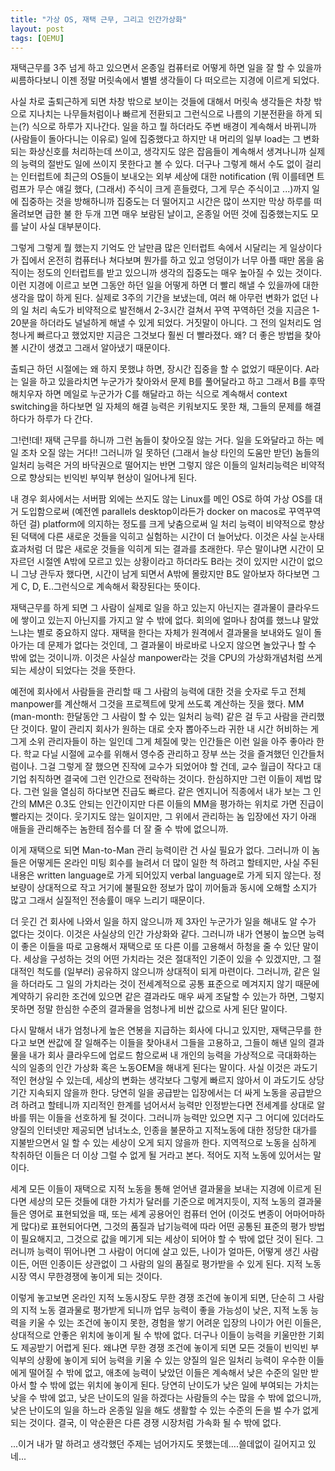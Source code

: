 ```yaml
---
title: "가상 OS, 재택 근무, 그리고 인간가상화"
layout: post
tags: [QEMU]
---
```


재택근무를 3주 넘게 하고 있으면서 온종일 컴퓨터로 어떻게 하면 일을 잘 할 수 있을까 씨름하다보니 이젠 정말 머릿속에서 별별 생각들이 다 떠오르는 지경에 이르게 되었다. 

사실 차로 출퇴근하게 되면 차창 밖으로 보이는 것들에 대해서 머릿속 생각들은 차창 밖으로 지나치는 나무들처럼이나 빠르게 전환되고 그런식으로 나름의 기분전환을 하게 되는(?) 식으로 하루가 지나간다. 일을 하고 뭘 하더라도 주변 배경이 계속해서 바뀌니까 (사람들이 돌아다니는 이유로) 일에 집중했다고 하지만 내 머리의 일부 load는 그 변화되는 화상신호를 처리하는데 쓰이고, 생각지도 않은 잡음들이 계속해서 생겨나니까 실제의 능력의 절반도 일에 쓰이지 못한다고 볼 수 있다. 더구나 그렇게 해서 수도 없이 걸리는 인터럽트에 최근의 OS들이 보내오는 외부 세상에 대한 notification (뭐 이를테면 트럼프가 무슨 얘길 했다, (그래서) 주식이 크게 흔들렸다, 그게 무슨 주식이고 ...)까지 일에 집중하는 것을 방해하니까 집중도는 더 떨어지고 시간은 많이 쓰지만 막상 하루를 떠올려보면 급한 불 한 두개 끄면 매우 보람된 날이고, 온종일 어떤 것에 집중했는지도 모를 날이 사실 대부분이다. 


그렇게 그렇게 뭘 했는지 기억도 안 날만큼 많은 인터럽트 속에서 시달리는 게 일상이다가 집에서 온전히 컴퓨터나 쳐다보며 뭔가를 하고 있고 엉덩이가 너무 아플 때만 몸을 움직이는 정도의 인터럽트를 받고 있으니까 생각의 집중도는 매우 높아질 수 있는 것이다. 이런 지경에 이르고 보면 그동안 하던 일을 어떻게 하면 더 빨리 해낼 수 있을까에 대한 생각을 많이 하게 된다. 실제로 3주의 기간을 보냈는데, 여러 해 아무런 변화가 없던 나의 일 처리 속도가 비약적으로 발전해서 2-3시간 걸쳐서 꾸역 꾸역하던 것을 지금은 1-20분을 하더라도 널널하게 해낼 수 있게 되었다. 거짓말이 아니다. 그 전의 일처리도 엄청나게 빠르다고 했었지만 지금은 그것보다 훨씬 더 빨라졌다. 왜? 더 좋은 방법을 찾아볼 시간이 생겼고 그래서 알아냈기 때문이다.

출퇴근 하던 시절에는 왜 하지 못했냐 하면, 장시간 집중을 할 수 없었기 때문이다. A라는 일을 하고 있을라치면 누군가가 찾아와서 문제 B를 풀어달라고 하고 그래서 B를 후딱 해치우자 하면 메일로 누군가가 C를 해달라고 하는 식으로 계속해서 context switching을 하다보면 일 자체의 해결 능력은 키워보지도 못한 채, 그들의 문제를 해결하다가 하루가 다 간다. 

그!런!데! 재택 근무를 하니까 그런 놈들이 찾아오질 않는 거다. 일을 도와달라고 하는 메일 조차 오질 않는 거다!! 그러니까 일 못하던 (그래서 늘상 타인의 도움만 받던) 놈들의 일처리 능력은 거의 바닥권으로 떨어지는 반면 그렇지 않은 이들의 일처리능력은 비약적으로 향상되는 빈익빈 부익부 현상이 일어나게 된다. 

내 경우 회사에서는 서버팜 외에는 쓰지도 않는 Linux를 메인 OS로 하여 가상 OS를 대거 도입함으로써 (예전엔 parallels desktop이라든가 docker on macos로 꾸역꾸역하던 걸) platform에 의지하는 정도를 크게 낮춤으로써 일 처리 능력이 비약적으로 향상된 덕택에 다른 새로운 것들을 익히고 실험하는 시간이 더 늘어났다. 이것은 사실 눈사태 효과처럼 더 많은 새로운 것들을 익히게 되는 결과를 초래한다. 무슨 말이냐면 시간이 모자르던 시절엔 A밖에 모르고 있는 상황이라고 하더라도 B라는 것이 있지만 시간이 없으니 그냥 관두자 했다면, 시간이 남게 되면서 A밖에 몰랐지만 B도 알아보자 하다보면 그게 C, D, E..그런식으로 계속해서 확장된다는 뜻이다. 

재택근무를 하게 되면 그 사람이 실제로 일을 하고 있는지 아닌지는 결과물이 클라우드에 쌓이고 있는지 아닌지를 가지고 알 수 밖에 없다. 회의에 얼마나 참여를 했느냐 말았느냐는 별로 중요하지 않다. 재택을 한다는 자체가 원격에서 결과물을 보내와도 일이 돌아가는 데 문제가 없다는 것인데, 그 결과물이 바로바로 나오지 않으면 놀았구나 할 수 밖에 없는 것이니까. 이것은 사실상 manpower라는 것을 CPU의 가상화개념처럼 쓰게 되는 세상이 되었다는 것을 뜻한다. 

예전에 회사에서 사람들을 관리할 때 그 사람의 능력에 대한 것을 숫자로 두고 전체 manpower를 계산해서 그것을 프로젝트에 맞게 쓰도록 계산하는 짓을 했다. MM (man-month: 한달동안 그 사람이 할 수 있는 일처리 능력) 같은 걸 두고 사람을 관리했단 것이다. 말이 관리지 회사가 원하는 대로 숫자 뽑아주느라 귀한 내 시간 허비하는 게 그게 소위 관리자들이 하는 일인데 그게 체질에 맞는 인간들은 이런 일을 아주 좋아라 한다. 학교 다닐 시절에 교수를 위해서 영수증 관리하고 장부 쓰는 것을 즐겨했던 인간들처럼이나. 그걸 그렇게 잘 했으면 진작에 교수가 되었어야 할 건데, 교수 월급이 작다고 대기업 취직하면 결국에 그런 인간으로 전락하는 것이다. 한심하지만 그런 이들이 제법 많다. 그런 일을 열심히 하다보면 진급도 빠르다. 같은 엔지니어 직종에서 내가 보는 그 인간의 MM은 0.3도 안되는 인간이지만 다른 이들의 MM을 평가하는 위치로 가면 진급이 빨라지는 것이다. 웃기지도 않는 일이지만, 그 위에서 관리하는 놈 입장에선 자기 아래 애들을 관리해주는 놈한테 점수를 더 잘 줄 수 밖에 없으니까.

이게 재택으로 되면 Man-to-Man 관리 능력이란 건 사실 필요가 없다. 그러니까 이 놈들은 어떻게든 온라인 미팅 회수를 늘려서 더 많이 일한 척 하려고 할테지만, 사실 주된 내용은 written language로 가게 되어있지 verbal language로 가게 되지 않는다. 정보량이 상대적으로 작고 거기에 불필요한 정보가 많이 끼어듦과 동시에 오해할 소지가 많고 그래서 실질적인 전송률이 매우 느리기 때문이다. 

더 웃긴 건 회사에 나와서 일을 하지 않으니까 제 3자인 누군가가 일을 해내도 알 수가 없다는 것이다. 이것은 사실상의 인간 가상화와 같다. 그러니까 내가 연봉이 높으면 능력이 좋은 이들을 따로 고용해서 재택으로 또 다른 이를 고용해서 하청을 줄 수 있단 말이다. 세상을 구성하는 것의 어떤 가치라는 것은 절대적인 기준이 있을 수 있겠지만, 그 절대적인 척도를 (일부러) 공유하지 않으니까 상대적이 되게 마련이다. 그러니까, 같은 일을 하더라도 그 일의 가치라는 것이 전세계적으로 공통 표준으로 메겨지지 않기 때문에 계약하기 유리한 조건에 있으면 같은 결과라도 매우 싸게 조달할 수 있는가 하면, 그렇지 못하면 정말 한심한 수준의 결과물을 엄청나게 비싼 값으로 사게 된단 말이다. 

다시 말해서 내가 엄청나게 높은 연봉을 지급하는 회사에 다니고 있지만, 재택근무를 한다고 보면 싼값에 잘 일해주는 이들을 찾아내서 그들을 고용하고, 그들이 해낸 일의 결과물을 내가 회사 클라우드에 업로드 함으로써 내 개인의 능력을 가상적으로 극대화하는 식의 일종의 인간 가상화 혹은 노동OEM을 해내게 된다는 말이다. 사실 이것은 과도기적인 현상일 수 있는데, 세상의 변화는 생각보다 그렇게 빠르지 않아서 이 과도기도 상당기간 지속되지 않을까 한다. 당연히 일을 공급받는 입장에서는 더 싸게 노동을 공급받으려 하려고 할테니까 지리적인 한계를 넘어서서 능력만 인정받는다면 전세계를 상대로 알바를 뛰는 이들을 선호하게 될 것이다. 그러니까 능력만 있으면 지구 그 어디에 있더라도 양질의 인터넷만 제공되면 남녀노소, 인종을 불문하고 지적노동에 대한 정당한 대가를 지불받으면서 일 할 수 있는 세상이 오게 되지 않을까 한다. 지역적으로 노동을 심하게 착취하던 이들은 더 이상 그럴 수 없게 될 거라고 본다. 적어도 지적 노동에 있어서는 말이다. 

세계 모든 이들이 재택으로 지적 노동을 통해 얻어낸 결과물을 보내는 지경에 이르게 된다면 세상의 모든 것들에 대한 가치가 달러를 기준으로 메겨지듯이, 지적 노동의 결과물들은 영어로 표현되었을 때, 또는 세계 공용어인 컴퓨터 언어 (이것도 변종이 어마어마하게 많다)로 표현되어다면, 그것의 품질과 납기능력에 따라 어떤 공통된 표준의 평가 방법이 필요해지고, 그것으로 값을 메기게 되는 세상이 되어야 할 수 밖에 없단 것이 된다. 그러니까 능력이 뛰어나면 그 사람이 어디에 살고 있든, 나이가 얼마든, 어떻게 생긴 사람이든, 어떤 인종이든 상관없이 그 사람의 일의 품질로 평가받을 수 있게 된다. 지적 노동시장 역시 무한경쟁에 놓이게 되는 것이다. 

이렇게 놓고보면 온라인 지적 노동시장도 무한 경쟁 조건에 놓이게 되면, 단순히 그 사람의 지적 노동 결과물로 평가받게 되니까 업무 능력이 좋을 가능성이 낮은, 지적 노동 능력을 키울 수 있는 조건에 놓이지 못한, 경험을 쌓기 어려운 입장의 나이가 어린 이들은, 상대적으로 안좋은 위치에 놓이게 될 수 밖에 없다. 더구나 이들이 능력을 키울만한 기회도 제공받기 어렵게 된다. 왜냐면 무한 경쟁 조건에 놓이게 되면 모든 것들이 빈익빈 부익부의 상황에 놓이게 되어 능력을 키울 수 있는 양질의 일은 일처리 능력이 우수한 이들에게 떨어질 수 밖에 없고, 애초에 능력이 낮았던 이들은 계속해서 낮은 수준의 일만 받아서 할 수 밖에 없는 위치에 놓이게 된다. 당연히 난이도가 낮은 일에 부여되는 가치는 낮을 수 밖에 없고, 낮은 난이도의 일을 하겠다는 사람들의 수는 많을 수 밖에 없으니까, 낮은 난이도의 일을 하느라 온종일 일을 해도 생활할 수 있는 수준의 돈을 벌 수가 없게 되는 것이다. 결국, 이 악순환은 다른 경쟁 시장처럼 가속화 될 수 밖에 없다. 

...이거 내가 말 하려고 생각했던 주제는 넘어가지도 못했는데....쓸데없이 길어지고 있네...

